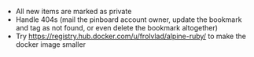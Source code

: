 * All new items are marked as private
* Handle 404s (mail the pinboard account owner, update the bookmark and tag as not found, or even delete the bookmark altogether)
* Try https://registry.hub.docker.com/u/frolvlad/alpine-ruby/ to make the docker image smaller
